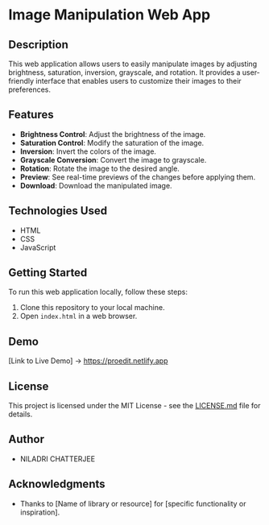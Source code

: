 # Image Manipulation Web App

## Description

This web application allows users to easily manipulate images by adjusting brightness, saturation, inversion, grayscale, and rotation. It provides a user-friendly interface that enables users to customize their images to their preferences.

## Features

- **Brightness Control**: Adjust the brightness of the image.
- **Saturation Control**: Modify the saturation of the image.
- **Inversion**: Invert the colors of the image.
- **Grayscale Conversion**: Convert the image to grayscale.
- **Rotation**: Rotate the image to the desired angle.
- **Preview**: See real-time previews of the changes before applying them.
- **Download**: Download the manipulated image.

## Technologies Used

- HTML
- CSS
- JavaScript

## Getting Started

To run this web application locally, follow these steps:

1. Clone this repository to your local machine.
2. Open `index.html` in a web browser.

## Demo

[Link to Live Demo] -> https://proedit.netlify.app

## License

This project is licensed under the MIT License - see the [LICENSE.md](LICENSE.md) file for details.

## Author
- NILADRI CHATTERJEE     

## Acknowledgments

- Thanks to [Name of library or resource] for [specific functionality or inspiration].
